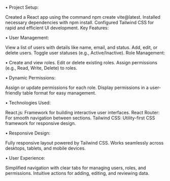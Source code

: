 • Project Setup:

  Created a React app using the command npm create vite@latest.
  Installed necessary dependencies with npm install.
  Configured Tailwind CSS for rapid and efficient UI development.
  Key Features:

• User Management:

  View a list of users with details like name, email, and status.
  Add, edit, or delete users.
  Toggle user statuses (e.g., Active/Inactive).
  Role Management:

• Create and view roles.
  Edit or delete existing roles.
  Assign permissions (e.g., Read, Write, Delete) to roles.

• Dynamic Permissions:

  Assign or update permissions for each role.
  Display permissions in a user-friendly table format for easy management.

• Technologies Used:

  React.js: Framework for building interactive user interfaces.
  React Router: For smooth navigation between sections.
  Tailwind CSS: Utility-first CSS framework for responsive design.

• Responsive Design:

  Fully responsive layout powered by Tailwind CSS.
  Works seamlessly across desktops, tablets, and mobile devices.

• User Experience:

  Simplified navigation with clear tabs for managing users, roles, and permissions.
  Intuitive actions for adding, editing, and reviewing data.
